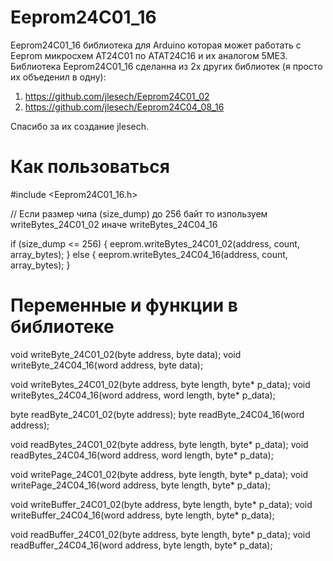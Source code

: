 # Eeprom24C01_16

Eeprom24C01_16 библиотека для Arduino которая может работать с Eeprom микросхем AT24C01 по ATAT24C16 и их аналогом 5ME3.
Библиотека Eeprom24C01_16 сделанна из 2х других библиотек (я просто их объеденил в одну):
1. https://github.com/jlesech/Eeprom24C01_02
2. https://github.com/jlesech/Eeprom24C04_08_16

Спасибо за их создание jlesech.


# Как пользоваться

#include <Eeprom24C01_16.h>

// Если размер чипа (size_dump) до 256 байт то изпользуем writeBytes_24C01_02 иначе writeBytes_24C04_16

if (size_dump <= 256) 
{
  eeprom.writeBytes_24C01_02(address, count, array_bytes); 
}
else
{
  eeprom.writeBytes_24C04_16(address, count, array_bytes); 
}

# Переменные и функции в библиотеке
void writeByte_24C01_02(byte address, byte data);
void writeByte_24C04_16(word address, byte data);

void writeBytes_24C01_02(byte address, byte length, byte* p_data);
void writeBytes_24C04_16(word address, word length, byte* p_data);

byte readByte_24C01_02(byte address);
byte readByte_24C04_16(word address);

void readBytes_24C01_02(byte address, byte length, byte* p_data);
void readBytes_24C04_16(word address, word length, byte* p_data);

void writePage_24C01_02(byte address, byte length, byte* p_data);
void writePage_24C04_16(word address, byte length, byte* p_data);

void writeBuffer_24C01_02(byte address, byte length, byte* p_data);
void writeBuffer_24C04_16(word address, byte length, byte* p_data);

void readBuffer_24C01_02(byte address, byte length, byte* p_data);
void readBuffer_24C04_16(word address, byte length, byte* p_data);

